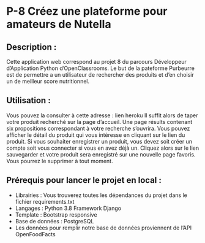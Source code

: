 # P-8 Créez une plateforme pour amateurs de Nutella

## Description :
Cette application web correspond au projet 8 du parcours Développeur d’Application Python d’OpenClassrooms. Le but de la pateforme Purbeurre est de permettre a un utilisateur de rechercher des produits et d’en choisir un de meilleur score nutritionnel. 
## Utilisation :
Vous pouvez la consulter à cette adresse : lien heroku
Il suffit alors de taper votre produit recherché sur la page d’accueil. Une page résults contenant six propositions correspondant à votre recherche s’ouvrira. Vous pouvez afficher le détail du produit qui vous intéresse en cliquant sur le lien du produit. Si vous souhaiter enregistrer un produit, vous devez soit créer un compte soit vous connecter si vous en avez déjà un. Cliquez alors sur le lien sauvegarder et votre produit sera enregistré sur une nouvelle page favoris. Vous pourrez le supprimer à tout moment.
## Prérequis pour lancer le projet en local :
- Librairies :
Vous trouverez toutes les dépendances du projet dans le fichier requirements.txt
- Langages : 
Python 3.8
Framework Django
- Template : Bootstrap responsive
- Base de données :
PostgreSQL
- Les données pour remplir notre base de données proviennent de l’API OpenFoodFacts
